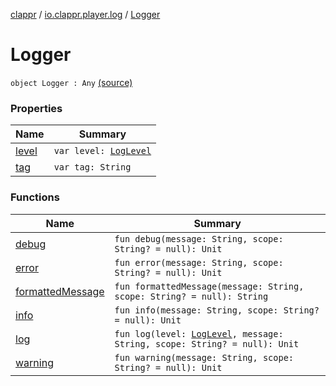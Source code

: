 [clappr](../../index.md) / [io.clappr.player.log](../index.md) / [Logger](.)

# Logger

`object Logger : Any` [(source)](https://github.com/clappr/clappr-android/tree/dev/clappr/src/main/kotlin/io/clappr/player/log/Logger.kt#L5)

### Properties

| Name | Summary |
|---|---|
| [level](level.md) | `var level: `[`LogLevel`](../-log-level/index.md) |
| [tag](tag.md) | `var tag: String` |

### Functions

| Name | Summary |
|---|---|
| [debug](debug.md) | `fun debug(message: String, scope: String? = null): Unit` |
| [error](error.md) | `fun error(message: String, scope: String? = null): Unit` |
| [formattedMessage](formatted-message.md) | `fun formattedMessage(message: String, scope: String? = null): String` |
| [info](info.md) | `fun info(message: String, scope: String? = null): Unit` |
| [log](log.md) | `fun log(level: `[`LogLevel`](../-log-level/index.md)`, message: String, scope: String? = null): Unit` |
| [warning](warning.md) | `fun warning(message: String, scope: String? = null): Unit` |
